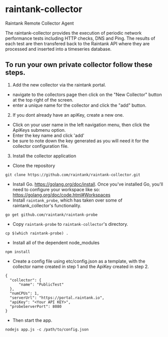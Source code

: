 # raintank-collector
Raintank Remote Collector Agent

The raintank-collector provides the execution of periodic network performance tests including HTTP checks, DNS and Ping.
The results of each test are then transfered back to the Raintank API where they are processed and inserted into a timeseries database.

## To run your own private collector follow these steps.

1. Add the new collector via the raintank portal.
  * navigate to the collectors page then click on the "New Collector" button at the top right of the screen.
  * enter a unique name for the collector and click the "add" button.
2. If you dont already have an apiKey, create a new one.
  * Click on your user name in the left navigation menu, then click the ApiKeys submenu option.
  * Enter the key name and click 'add'
  * be sure to note down the key generated as you will need it for the collector configuration file.
3. Install the collector application
  * Clone the repository
  ```
git clone https://github.com/raintank/raintank-collector.git
  ```
  * Install Go. https://golang.org/doc/install. Once you've installed Go, you'll need to configure your workspace like so: https://golang.org/doc/code.html#Workspaces
  * Install `raintank_probe`, which has taken over some of raintank_collector's functionality.
  ```
go get github.com/raintank/raintank-probe
  ```
  * Copy `raintank-probe` to `raintank-collector`'s directory.
  ```
cp $(which raintank-probe) .
  ```
  * Install all of the dependent node_modules
  ```
npm install
  ```
  * Create a config file using etc/config.json as a template, with the collector name created in step 1 and the ApiKey created in step 2.
  ```
{
	"collector": {
		"name": "PublicTest"
	},
	"numCPUs": 1,
	"serverUrl": "https://portal.raintank.io",
	"apiKey": "<Your API KEY>",
	"probeServerPort": 8080
}
  ```
  * Then start the app.
  ```
nodejs app.js -c /path/to/config.json
  ```
